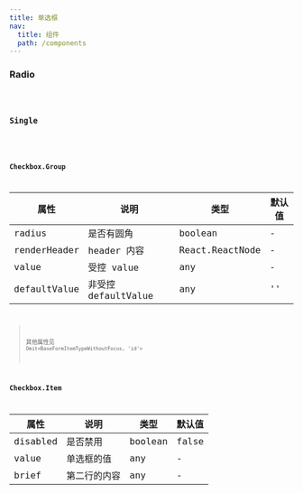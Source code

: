 ```yaml
---
title: 单选框
nav:
  title: 组件
  path: /components
---
```


### Radio

<code src="./demo/basic.tsx" />

### Single

<code src="./demo/single.tsx" />

### Checkbox.Group
| 属性 | 说明 | 类型 | 默认值 |
| --- | --- | --- | --- |
| radius | 是否有圆角 | boolean | - |
| renderHeader | header 内容 | React.ReactNode | - |
| value | 受控 value | any | - |
| defaultValue | 非受控 defaultValue | any | '' |

> 其他属性见 `Omit<BaseFormItemTypeWithoutFocus, 'id'>`

### Checkbox.Item
| 属性 | 说明 | 类型 | 默认值 |
| --- | --- | --- | --- |
| disabled | 是否禁用 | boolean | false |
| value | 单选框的值 | any | - |
| brief | 第二行的内容 | any | - |
